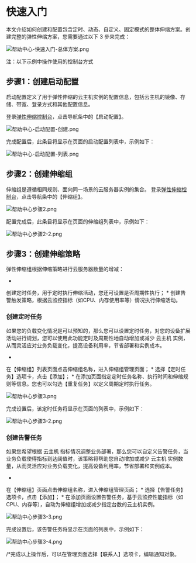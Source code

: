 # **快速入门**

本文介绍如何创建和配置包含定时、动态、自定义、固定模式的整体伸缩方案。创建完整的弹性伸缩方案，您需要通过以下 3 步来完成：

![帮助中心-快速入门-总体方案.png](https://img1.jcloudcs.com/cms/d5628615-5208-4045-a022-d86a2f9bda4620171227152900.png)

注：以下示例中操作使用的控制台方式

## **步骤1：创建启动配置**

启动配置定义了用于弹性伸缩的云主机实例的配置信息，包括云主机的镜像、存储、带宽、登录方式和其他配置信息。

登录[弹性伸缩控制台](https://autoscaling-console.jdcloud.com/launchConfig)，点击导航条中的【启动配置】。

![帮助中心-启动配置-创建.png](https://img1.jcloudcs.com/cms/8598ea36-3327-48b3-9867-5dc6c8119c4d20180129231638.png)

完成配置后，此条目将显示在页面的启动配置列表中，示例如下：

![帮助中心-启动配置-列表.png](https://img1.jcloudcs.com/cms/b52681e7-d619-4108-bf27-b1d0c254f1a020180129231706.png)

## **步骤2：创建伸缩组**

伸缩组是遵循相同规则、面向同一场景的云服务器实例的集合。
登录[弹性伸缩控制台](https://autoscaling-console.jdcloud.com/asGroup)，点击导航条中的【伸缩组】。

![帮助中心步骤2.png](https://img1.jcloudcs.com/cms/d99e242a-b1a4-4f30-a2cc-59351ffe63b520171227154238.png)

配置完成后，此条目将显示在页面的伸缩组列表中，示例如下：

![帮助中心步骤2-2.png](https://img1.jcloudcs.com/cms/f0885895-e2f2-441c-8b5a-476166da0adf20171227154257.png)

## **步骤3：创建伸缩策略**

弹性伸缩组根据伸缩策略进行云服务器数量的增减：

* 
创建定时任务，用于定时执行伸缩活动，您还可设置是否周期性执行；
* 
创建告警触发策略，根据云监控指标（如CPU、内存使用率等）情况执行伸缩活动。

### 创建定时任务

如果您的负载变化情况是可以预知的，那么您可以设置定时任务，对您的设备扩展活动进行规划，您可以使用此功能定时及周期性地自动增加或减少 云主机 实例，从而灵活应对业务负载变化，提高设备利用率，节省部署和实例成本。

* 
在【伸缩组】列表页面点击伸缩组名称，进入伸缩组管理页面；
* 
选择【定时任务】选项卡，点击【添加】；
* 
在添加页面指定定时任务名称、执行时间和伸缩规则等信息。您也可以勾选【重复任务】以定义周期定时执行任务。

![帮助中心步骤3.png](https://img1.jcloudcs.com/cms/52601857-c20c-4d18-9814-64762638cc9320171227154310.png)

完成设置后，该定时任务将显示在页面的列表中，示例如下：

![帮助中心步骤3-2.png](https://img1.jcloudcs.com/cms/20917e4c-06c9-4ac5-b4c7-4b3e8397bd1e20171227154318.png)

### 创建告警任务

如果您希望根据 云主机 指标情况调整业务部署，那么您可以自定义告警任务，当业务负载使得指标到达阈值时，该策略将帮助您自动增加或减少 云主机 实例数量，从而灵活应对业务负载变化，提高设备利用率，节省部署和实例成本。

* 
在【伸缩组】页面点击伸缩组名称，进入伸缩组管理页面；
* 
选择【告警任务】选项卡，点击【添加】；
* 
在添加页面设置告警任务，基于云监控性能指标（如CPU、内存等），自动为伸缩组增加或减少指定台数的云主机实例。

![帮助中心步骤3-3.png](https://img1.jcloudcs.com/cms/ffc1a46c-50d4-4af7-a528-4738a8c25d6420171227154326.png)

完成设置后，该告警任务将显示在页面的列表中，示例如下：

![帮助中心步骤3-4.png](https://img1.jcloudcs.com/cms/b4c62dce-4ad4-434e-8995-64c6b86474f720171227154343.png)

/*完成以上操作后，可以在管理页面选择【联系人】选项卡，编辑通知对象。